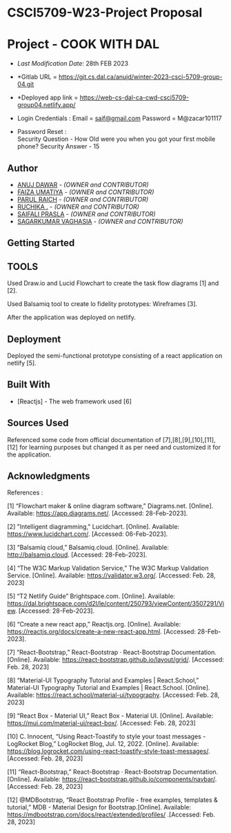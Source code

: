 # CSCI5709-W23-Project Proposal
<!--- The following README.md sample file was adapted from https://gist.github.com/PurpleBooth/109311bb0361f32d87a2#file-readme-template-md by Gabriella Mosquera for academic use ---> 
<!--- You may delete any comments in this sample README.md file. If needing to use as a .txt file then simply delete all comments, edit as needed, and save as a README.txt file --->

# Project - COOK WITH DAL

* *Last Modification Date*: 28th FEB 2023

* *Gitlab URL = https://git.cs.dal.ca/anujd/winter-2023-csci-5709-group-04.git
* *Deployed app link = https://web-cs-dal-ca-cwd-csci5709-group04.netlify.app/
* Login Credentials : 
        Email = saif@gmail.com
        Password = M@zacar101117
* Password Reset :         
        Security Question - How Old were you when you got your first mobile phone?
        Security Answer - 15


## Author

* [ANUJ DAWAR](an877696@dal.ca) - *(OWNER and CONTRIBUTOR)*
* [FAIZA UMATIYA](faizaumatiya@dal.ca) - *(OWNER and CONTRIBUTOR)*
* [PARUL RAICH](pr678267@dal.ca) - *(OWNER and CONTRIBUTOR)*
* [RUCHIKA .](rc315087@dal.ca) - *(OWNER and CONTRIBUTOR)*
* [SAIFALI PRASLA](sf527330@dal.ca) - *(OWNER and CONTRIBUTOR)*
* [SAGARKUMAR VAGHASIA](sg682034@dal.ca) - *(OWNER and CONTRIBUTOR)*

## Getting Started

## TOOLS

Used Draw.io and Lucid Flowchart to create the task flow diagrams [1] and [2].

Used Balsamiq tool to create lo fidelity prototypes: Wireframes [3].

After the application was deployed on netlify.


## Deployment

Deployed the semi-functional prototype consisting of a react application on netlify [5].

## Built With

<!--- Provide a list of the frameworks used to build this application, your list should include the name of the framework used, the url where the framework is available for download and what the framework was used for, see the example below --->

* [Reactjs] - The web framework used [6]

## Sources Used
Referenced some code from official documentation of [7],[8],[9],[10],[11],[12] for learning purposes but changed it as per need and customized it for the application.

## Acknowledgments

References :

[1] “Flowchart maker & online diagram software,” Diagrams.net. [Online]. Available: https://app.diagrams.net/. [Accessed: 28-Feb-2023].

[2] "Intelligent diagramming," Lucidchart. [Online]. Available: https://www.lucidchart.com/. [Accessed: 06-Feb-2023].

[3] “Balsamiq cloud,” Balsamiq.cloud. [Online]. Available: http://balsamiq.cloud. [Accessed: 28-Feb-2023].

[4] “The W3C Markup Validation Service,” The W3C Markup Validation Service. [Online]. Available: https://validator.w3.org/. [Accessed: Feb. 28, 2023]

[5] “T2 Netlify Guide” Brightspace.com. [Online]. Available: https://dal.brightspace.com/d2l/le/content/250793/viewContent/3507291/View. [Accessed: 28-Feb-2023].

[6] “Create a new react app,” Reactjs.org. [Online]. Available: https://reactjs.org/docs/create-a-new-react-app.html. [Accessed: 28-Feb-2023].

[7] “React-Bootstrap,” React-Bootstrap · React-Bootstrap Documentation. [Online]. Available: https://react-bootstrap.github.io/layout/grid/. [Accessed: Feb. 28, 2023]

[8] “Material-UI Typography Tutorial and Examples | React.School,” Material-UI Typography Tutorial and Examples | React.School.  [Online]. Available: https://react.school/material-ui/typography. [Accessed: Feb. 28, 2023]

[9] “React Box - Material UI,” React Box - Material UI. [Online]. Available: https://mui.com/material-ui/react-box/. [Accessed: Feb. 28, 2023]

[10] C. Innocent, “Using React-Toastify to style your toast messages - LogRocket Blog,” LogRocket Blog, Jul. 12, 2022. [Online]. Available: https://blog.logrocket.com/using-react-toastify-style-toast-messages/. [Accessed: Feb. 28, 2023]

[11] “React-Bootstrap,” React-Bootstrap · React-Bootstrap Documentation. [Online]. Available: https://react-bootstrap.github.io/components/navbar/. [Accessed: Feb. 28, 2023]

[12] @MDBootstrap, “React Bootstrap Profile - free examples, templates & tutorial,” MDB - Material Design for Bootstrap.[Online]. Available: https://mdbootstrap.com/docs/react/extended/profiles/ .[Accessed: Feb. 28, 2023]

